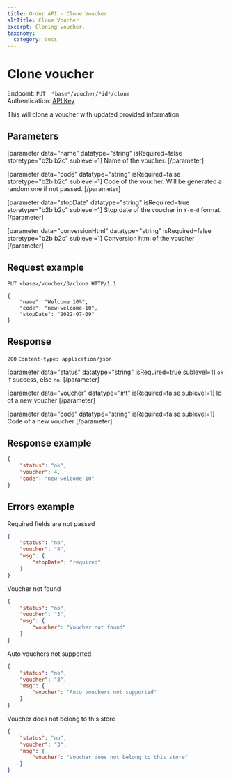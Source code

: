 ```yaml
---
title: Order API - Clone Voucher
altTitle: Clone Voucher
excerpt: Cloning voucher.
taxonomy:
  category: docs
---
```


# Clone voucher

Endpoint: `PUT  *base*/voucher/*id*/clone`  
Authentication: [API Key](/api-references/api-intro#authentication)

This will clone a voucher with updated provided information

## Parameters

[parameter data="name" datatype="string" isRequired=false storetype="b2b b2c" sublevel=1]
Name of the voucher.
[/parameter]

[parameter data="code" datatype="string" isRequired=false storetype="b2b b2c" sublevel=1]
Code of the voucher. Will be generated a random one if not passed.
[/parameter]

[parameter data="stopDate" datatype="string" isRequired=true storetype="b2b b2c" sublevel=1]
Stop date of the voucher in `Y-m-d` format.
[/parameter]

[parameter data="conversionHtml" datatype="string" isRequired=false storetype="b2b b2c" sublevel=1]
Conversion html of the voucher
[/parameter]

## Request example

```http
PUT <base>/voucher/3/clone HTTP/1.1

{
    "name": "Welcome 10%",
    "code": "new-welcome-10",
    "stopDate": "2022-07-09"
}
```

## Response

`200` `Content-type: application/json`


[parameter data="status" datatype="string" isRequired=true sublevel=1]
``ok`` if success, else ``no``.
[/parameter]

[parameter data="voucher" datatype="int" isRequired=false sublevel=1]
Id of a new voucher
[/parameter]

[parameter data="code" datatype="string" isRequired=false sublevel=1]
Code of a new voucher
[/parameter]

## Response example

```json
{
    "status": "ok",
    "voucher": 4,
    "code": "new-welcome-10"
}
```
## Errors example

Required fields are not passed
```json
{
    "status": "no",
    "voucher": "4",
    "msg": {
        "stopDate": "required"
    }
}
```

Voucher not found
```json
{
    "status": "no",
    "voucher": "3",
    "msg": {
        "voucher": "Voucher not found"
    }
}
```

Auto vouchers not supported
```json
{
    "status": "no",
    "voucher": "3",
    "msg": {
        "voucher": "Auto vouchers not supported"
    }
}
```

Voucher does not belong to this store
```json
{
    "status": "no",
    "voucher": "3",
    "msg": {
        "voucher": "Voucher does not belong to this store"
    }
}
```
